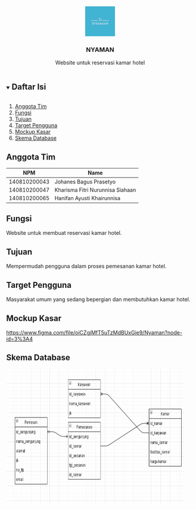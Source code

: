 <!-- Logo Proyek -->
<br />
<p align="center">
  <a href="https://github.com/github_username/repo_name">
    <img src="logo.png" alt="Logo" width="80" height="80">
  </a>

  <h3 align="center">NYAMAN</h3>

  <p align="center">
    Website untuk reservasi kamar hotel
  </p>
</p>

<!-- Daftar Isi -->
<details open="open">
  <summary><h2 style="display: inline-block">Daftar Isi</h2></summary>
  <ol>
    <li><a href="#anggota-tim">Anggota Tim</a></li>
    <li><a href="#fungsi">Fungsi</a></li>
    <li><a href="#tujuan">Tujuan</a></li>
    <li><a href="#target-pengguna">Target Pengguna</a></li>
    <li><a href="#mockup-kasar">Mockup Kasar</a></li>
    <li><a href="#skema-database">Skema Database</a></li>
  </ol>
</details>

<!-- Anggota Tim -->
## Anggota Tim
| NPM           | Name                              |
| ------------- |-----------------------------------|
| 140810200043  | Johanes Bagus Prasetyo            |
| 140810200047  | Kharisma Fitri Nurunnisa Siahaan  |
| 140810200065  | Hanifan Ayusti Khairunnisa        |

<!-- Fungsi -->
## Fungsi

Website untuk membuat reservasi kamar hotel.

<!-- Tujuan -->
## Tujuan

Mempermudah pengguna dalam proses pemesanan kamar hotel.

<!-- Target Pengguna -->
## Target Pengguna

Masyarakat umum yang sedang bepergian dan membutuhkan kamar hotel.

<!-- Mockup Kasar -->
## Mockup Kasar

https://www.figma.com/file/oiCZgjMfT5uTzMdBUxGie9/Nyaman?node-id=3%3A4

<!-- Skema Database -->
## Skema Database

<img src="database.png"  width="480" height="360">
